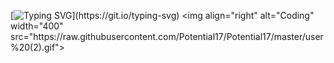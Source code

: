 [![Typing SVG](https://readme-typing-svg.herokuapp.com?font=Fira+Code&duration=4000&pause=1000&width=435&lines=Hi%2C+everyone!+I'm+Adonay+Manzanares.;Welcome+to+my+Github+profile!)](https://git.io/typing-svg)
<img align="right" alt="Coding" width="400" src="https://raw.githubusercontent.com/Potential17/Potential17/master/user%20(2).gif">

